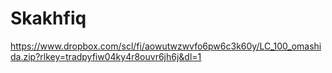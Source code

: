 # Skakhfiq


https://www.dropbox.com/scl/fi/aowutwzwvfo6pw6c3k60y/LC_100_omashida.zip?rlkey=tradpyfiw04ky4r8ouvr6jh6j&dl=1
